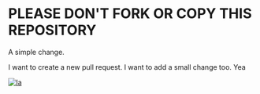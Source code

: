 PLEASE DON'T FORK OR COPY THIS REPOSITORY
=========================================

A simple change.

I want to create a new pull request.
I want to add a small change too.
Yea

[![la](https://dl.dropboxusercontent.com/u/279054/Cod-Steamed-Water-Butter.jpg)]()
